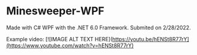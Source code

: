 # Minesweeper-WPF

Made with C# WPF with the .NET 6.0 Framework.
Submited on 2/28/2022.

Example video:
[![IMAGE ALT TEXT HERE](https://youtu.be/hENSt8R77rY](https://www.youtube.com/watch?v=hENSt8R77rY)
 
